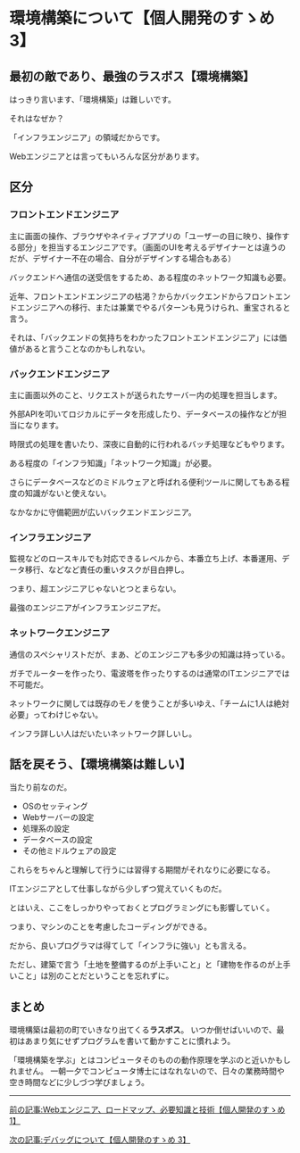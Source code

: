 # 環境構築について【個人開発のすゝめ 3】


## 最初の敵であり、最強のラスボス【環境構築】

はっきり言います、「環境構築」は難しいです。

それはなぜか？

「インフラエンジニア」の領域だからです。

Webエンジニアとは言ってもいろんな区分があります。

## 区分

### フロントエンドエンジニア

主に画面の操作、ブラウザやネイティブアプリの「ユーザーの目に映り、操作する部分」を担当するエンジニアです。（画面のUIを考えるデザイナーとは違うのだが、デザイナー不在の場合、自分がデザインする場合もある）

バックエンドへ通信の送受信をするため、ある程度のネットワーク知識も必要。

近年、フロントエンドエンジニアの枯渇？からかバックエンドからフロントエンドエンジニアへの移行、または兼業でやるパターンも見うけられ、重宝されると言う。

それは、「バックエンドの気持ちをわかったフロントエンドエンジニア」には価値があると言うことなのかもしれない。

### バックエンドエンジニア

主に画面以外のこと、リクエストが送られたサーバー内の処理を担当します。

外部APIを叩いてロジカルにデータを形成したり、データベースの操作などが担当になります。

時限式の処理を書いたり、深夜に自動的に行われるバッチ処理などもやります。

ある程度の「インフラ知識」「ネットワーク知識」が必要。

さらにデータベースなどのミドルウェアと呼ばれる便利ツールに関してもある程度の知識がないと使えない。

なかなかに守備範囲が広いバックエンドエンジニア。


### インフラエンジニア

監視などのロースキルでも対応できるレベルから、本番立ち上げ、本番運用、データ移行、などなど責任の重いタスクが目白押し。

つまり、超エンジニアじゃないとつとまらない。

最強のエンジニアがインフラエンジニアだ。


### ネットワークエンジニア

通信のスペシャリストだが、まあ、どのエンジニアも多少の知識は持っている。

ガチでルーターを作ったり、電波塔を作ったりするのは通常のITエンジニアでは不可能だ。

ネットワークに関しては既存のモノを使うことが多いゆえ、「チームに1人は絶対必要」ってわけじゃない。

インフラ詳しい人はだいたいネットワーク詳しいし。


## 話を戻そう、【環境構築は難しい】

当たり前なのだ。

- OSのセッティング
- Webサーバーの設定
- 処理系の設定
- データベースの設定
- その他ミドルウェアの設定

これらをちゃんと理解して行うには習得する期間がそれなりに必要になる。

ITエンジニアとして仕事しながら少しずつ覚えていくものだ。

とはいえ、ここをしっかりやっておくとプログラミングにも影響していく。

つまり、マシンのことを考慮したコーディングができる。


だから、良いプログラマは得てして「インフラに強い」とも言える。

ただし、建築で言う「土地を整備するのが上手いこと」と「建物を作るのが上手いこと」は別のことだということを忘れずに。


## まとめ

環境構築は最初の町でいきなり出てくる**ラスボス**。
いつか倒せばいいので、最初はあまり気にせずプログラムを書いて動かすことに慣れよう。

「環境構築を学ぶ」とはコンピュータそのものの動作原理を学ぶのと近いかもしれません。
一朝一夕でコンピュータ博士にはなれないので、日々の業務時間や空き時間などに少しづつ学びましょう。


***

[前の記事:Webエンジニア、ロードマップ、必要知識と技術【個人開発のすゝめ 1】](https://barcode-blog.netlify.app/blog/e0j6zdvumdsn)

[次の記事:デバッグについて【個人開発のすゝめ 3】](https://barcode-blog.netlify.app/blog/x-ljnyevk7p2)